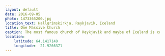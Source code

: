```yaml
---
layout: default
date: 2016-09-05
photo: 1473365200.jpg
location_text: Hallgrimskirkja, Reykjavik, Iceland
title: One Massive Church
caption: The most famous church of Reykjavik and maybe of Iceland is called Hallgrimskirkja. In the foreground the statue of Leifur Eiríksson, I called him "Le Viking Dude".
location:
    latitude: 64.1417149
    longitude: -21.9266371
---
```

